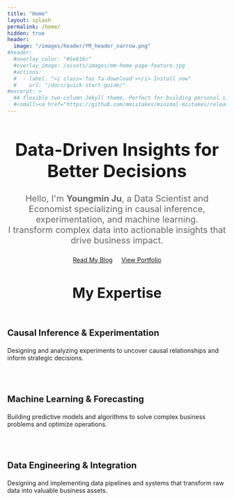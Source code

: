 ```yaml
---
title: "Home"
layout: splash
permalink: /home/
hidden: true
header:
  image: "/images/header/YM_header_narrow.png"
#header:
  #overlay_color: "#5e616c"
  #overlay_image: /assets/images/mm-home-page-feature.jpg
  #actions:
  #  - label: "<i class='fas fa-download'></i> Install now"
  #    url: "/docs/quick-start-guide/"
#excerpt: >
  #A flexible two-column Jekyll theme. Perfect for building personal sites, blogs, and portfolios.<br />
  #<small><a href="https://github.com/mmistakes/minimal-mistakes/releases/tag/4.26.2">Latest release v4.26.2</a></small>
---
```


<div style="text-align:center; margin-top:3rem; margin-bottom:3rem;">
  <h1 style="font-size:2.5rem; font-weight:bold;">Data-Driven Insights for Better Decisions</h1>
  <p style="font-size:1.25rem; color:#666; margin:1.5rem 0;">
    Hello, I'm <b>Youngmin Ju</b>, a Data Scientist and Economist specializing in causal inference, experimentation, and machine learning.<br>
    I transform complex data into actionable insights that drive business impact.
  </p>
  <a href="/blog" class="btn btn--primary" style="margin-right:1rem;">Read My Blog</a>
  <a href="/portfolio" class="btn">View Portfolio</a>
</div>

<div style="max-width:900px; margin:2rem auto;">
  <h2 style="font-size:2rem; font-weight:bold; text-align:center;">My Expertise</h2>
  <div style="display:flex; flex-wrap:wrap; justify-content:center; gap:2rem; margin-top:2rem;">
    <div style="flex:1 1 250px; min-width:250px;">
      <h3 style="font-size:1.25rem; font-weight:bold;">Causal Inference & Experimentation</h3>
      <p>Designing and analyzing experiments to uncover causal relationships and inform strategic decisions.</p>
    </div>
    <div style="flex:1 1 250px; min-width:250px;">
      <h3 style="font-size:1.25rem; font-weight:bold;">Machine Learning & Forecasting</h3>
      <p>Building predictive models and algorithms to solve complex business problems and optimize operations.</p>
    </div>
    <div style="flex:1 1 250px; min-width:250px;">
      <h3 style="font-size:1.25rem; font-weight:bold;">Data Engineering & Integration</h3>
      <p>Designing and implementing data pipelines and systems that transform raw data into valuable business assets.</p>
    </div>
  </div>
</div>
